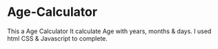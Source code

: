 # Age-Calculator
This a Age Calculator It calculate Age with years, months &amp; days. I used html CSS &amp; Javascript to complete. 
